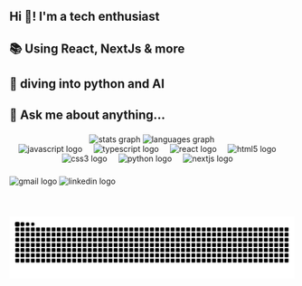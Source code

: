 
<!--
**dovndev/dovndev** is a ✨ _special_ ✨ repository because its `README.md` (this file) appears on your GitHub profile.

Here are some ideas to get you started:

- 🔭 I’m currently working on ...
- 🌱 I’m currently learning ...
- 👯 I’m looking to collaborate on ...
- 🤔 I’m looking for help with ...
- 💬 Ask me about ...
- 📫 How to reach me: ...
- 😄 Pronouns: ...
- ⚡ Fun fact: ...
-->




<h2 align="left">Hi 👋! I'm a tech enthusiast</h2>
<h2 align="left">
  📚 Using React, NextJs & more
</h2>
<h2 align="left">
  🌱 diving into python and AI
</h2>
<!-- <h2 align="left">✉️ How to reach me: Email/LinkedIn</h2> -->
<h2 align="left" size="small">

 💬 Ask me about anything...
</h2>

<!-- <h2 align="left">⚡ Not-so-fun fact: Windows 10 sends data to Microsoft 5000+ times per day, even when idle</h2>
 -->


###

<div align="center">
  <img
    src="https://github-readme-stats.vercel.app/api?username=dovndev&hide_title=false&hide_rank=false&show_icons=true&include_all_commits=true&count_private=true&disable_animations=false&theme=dracula&locale=en&hide_border=false"
    height="150"
    alt="stats graph"
  />
  <img
    src="https://github-readme-stats.vercel.app/api/top-langs?username=dovndev&locale=en&hide_title=false&layout=compact&card_width=320&langs_count=5&theme=dracula&hide_border=false"
    height="150"
    alt="languages graph"
  />
</div>


<div align="center">
  <img
    src="https://cdn.jsdelivr.net/gh/devicons/devicon/icons/javascript/javascript-original.svg"
    height="30"
    alt="javascript logo"
  />
  <img width="12" />
  <img
    src="https://cdn.jsdelivr.net/gh/devicons/devicon/icons/typescript/typescript-original.svg"
    height="30"
    alt="typescript logo"
  />
  <img width="12" />
  <img
    src="https://cdn.jsdelivr.net/gh/devicons/devicon/icons/react/react-original.svg"
    height="30"
    alt="react logo"
  />
  <img width="12" />
  <img
    src="https://cdn.jsdelivr.net/gh/devicons/devicon/icons/html5/html5-original.svg"
    height="30"
    alt="html5 logo"
  />
  <img width="12" />
  <img
    src="https://cdn.jsdelivr.net/gh/devicons/devicon/icons/css3/css3-original.svg"
    height="30"
    alt="css3 logo"
  />
  <img width="12" />
  <img
    src="https://cdn.jsdelivr.net/gh/devicons/devicon/icons/python/python-original.svg"
    height="30"
    alt="python logo"
  />
  <img width="12" />
  <img
  src="https://cdn.jsdelivr.net/gh/devicons/devicon/icons/nextjs/nextjs-original.svg"
  height="30"
  alt="nextjs logo"
/>
<img width="12" />
</div>


###

<div align="left">
  <img
    src="https://img.shields.io/static/v1?message=Gmail&logo=gmail&label=&color=D14836&logoColor=white&labelColor=&style=for-the-badge"
    height="35"
    alt="gmail logo"
  />
  <img
    src="https://img.shields.io/static/v1?message=LinkedIn&logo=linkedin&label=&color=0077B5&logoColor=white&labelColor=&style=for-the-badge"
    height="35"
    alt="linkedin logo"
  />
</div>

###

###

<br clear="both" />


<img
  src="https://raw.githubusercontent.com/dovndev/dovndev/output/snake.svg"
  alt="Snake animation"
/>


